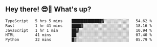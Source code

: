 ## Hey there! 😎👋 What's up?

<!--START_SECTION:waka-->

```txt
TypeScript   5 hrs 5 mins    █████████████▓░░░░░░░░░░░   54.62 %
Rust         1 hr 41 mins    ████▓░░░░░░░░░░░░░░░░░░░░   18.16 %
JavaScript   1 hr 1 min      ██▓░░░░░░░░░░░░░░░░░░░░░░   10.94 %
HTML         41 mins         ██░░░░░░░░░░░░░░░░░░░░░░░   07.40 %
Python       32 mins         █▒░░░░░░░░░░░░░░░░░░░░░░░   05.79 %
```

<!--END_SECTION:waka-->
